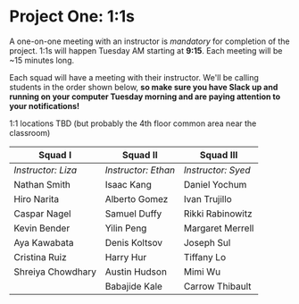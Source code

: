 # Project One: 1:1s

A one-on-one meeting with an instructor is *mandatory* for completion of the project. 1:1s will happen Tuesday AM starting at **9:15**. Each meeting will be ~15 minutes long.

Each squad will have a meeting with their instructor. We'll be calling students in the order shown below, **so make sure you have Slack up and running on your computer Tuesday morning and are paying attention to your notifications!**

1:1 locations TBD (but probably the 4th floor common area near the classroom)

| Squad I | Squad II | Squad III |
| --- | --- | ---|
| *Instructor: Liza* | *Instructor: Ethan* | *Instructor: Syed* |
| Nathan Smith | Isaac Kang | Daniel Yochum |
| Hiro Narita | Alberto Gomez | Ivan Trujillo |
| Caspar Nagel | Samuel Duffy | Rikki Rabinowitz |
| Kevin Bender | Yilin Peng | Margaret Merrell |
| Aya Kawabata | Denis Koltsov | Joseph Sul |
| Cristina Ruiz | Harry Hur | Tiffany Lo |
| Shreiya Chowdhary | Austin Hudson | Mimi Wu |
|  | Babajide Kale | Carrow Thibault |
